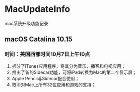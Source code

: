 # MacUpdateInfo
mac系统升级功能记录

## macOS Catalina 10.15 
### 时间：美国西部时间10月7日上午10点
1. 拆分了iTunes应用程序，将其分为音乐，播客和电视应用；
2. 推出了新的Sidecar功能，可将iPad转换为Mac的第二个显示屏；
3. Apple Pencil与Sidecar配合使用；
4. 取消对Mac上所有32位应用和游戏的支持；
